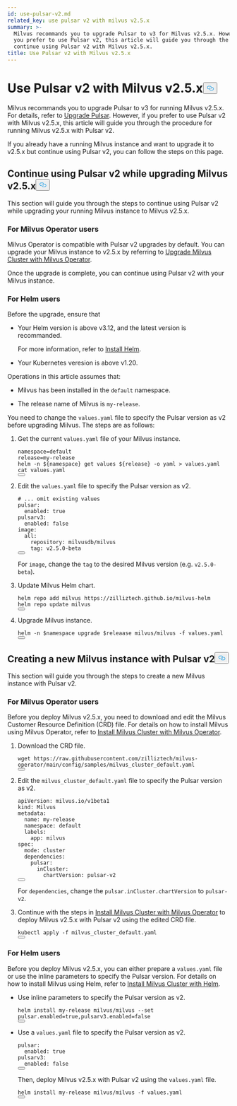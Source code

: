 ```yaml
---
id: use-pulsar-v2.md
related_key: use pulsar v2 with milvus v2.5.x
summary: >-
  Milvus recommands you to upgrade Pulsar to v3 for Milvus v2.5.x. However, if
  you prefer to use Pulsar v2, this article will guide you through the steps to
  continue using Pulsar v2 with Milvus v2.5.x.
title: Use Pulsar v2 with Milvus v2.5.x
---
```

<h1 id="Use-Pulsar-v2-with-Milvus-v25x" class="common-anchor-header">Use Pulsar v2 with Milvus v2.5.x<button data-href="#Use-Pulsar-v2-with-Milvus-v25x" class="anchor-icon" translate="no">
      <svg translate="no"
        aria-hidden="true"
        focusable="false"
        height="20"
        version="1.1"
        viewBox="0 0 16 16"
        width="16"
      >
        <path
          fill="#0092E4"
          fill-rule="evenodd"
          d="M4 9h1v1H4c-1.5 0-3-1.69-3-3.5S2.55 3 4 3h4c1.45 0 3 1.69 3 3.5 0 1.41-.91 2.72-2 3.25V8.59c.58-.45 1-1.27 1-2.09C10 5.22 8.98 4 8 4H4c-.98 0-2 1.22-2 2.5S3 9 4 9zm9-3h-1v1h1c1 0 2 1.22 2 2.5S13.98 12 13 12H9c-.98 0-2-1.22-2-2.5 0-.83.42-1.64 1-2.09V6.25c-1.09.53-2 1.84-2 3.25C6 11.31 7.55 13 9 13h4c1.45 0 3-1.69 3-3.5S14.5 6 13 6z"
        ></path>
      </svg>
    </button></h1><p>Milvus recommands you to upgrade Pulsar to v3 for running Milvus v2.5.x. For details, refer to <a href="/docs/fr/upgrade-pulsar-v3.md">Upgrade Pulsar</a>. However, if you prefer to use Pulsar v2 with Milvus v2.5.x, this article will guide you through the procedure for running Milvus v2.5.x with Pulsar v2.</p>
<p>If you already have a running Milvus instance and want to upgrade it to v2.5.x but continue using Pulsar v2, you can follow the steps on this page.</p>
<h2 id="Continue-using-Pulsar-v2-while-upgrading-Milvus-v25x" class="common-anchor-header">Continue using Pulsar v2 while upgrading Milvus v2.5.x<button data-href="#Continue-using-Pulsar-v2-while-upgrading-Milvus-v25x" class="anchor-icon" translate="no">
      <svg translate="no"
        aria-hidden="true"
        focusable="false"
        height="20"
        version="1.1"
        viewBox="0 0 16 16"
        width="16"
      >
        <path
          fill="#0092E4"
          fill-rule="evenodd"
          d="M4 9h1v1H4c-1.5 0-3-1.69-3-3.5S2.55 3 4 3h4c1.45 0 3 1.69 3 3.5 0 1.41-.91 2.72-2 3.25V8.59c.58-.45 1-1.27 1-2.09C10 5.22 8.98 4 8 4H4c-.98 0-2 1.22-2 2.5S3 9 4 9zm9-3h-1v1h1c1 0 2 1.22 2 2.5S13.98 12 13 12H9c-.98 0-2-1.22-2-2.5 0-.83.42-1.64 1-2.09V6.25c-1.09.53-2 1.84-2 3.25C6 11.31 7.55 13 9 13h4c1.45 0 3-1.69 3-3.5S14.5 6 13 6z"
        ></path>
      </svg>
    </button></h2><p>This section will guide you through the steps to continue using Pulsar v2 while upgrading your running Milvus instance to Milvus v2.5.x.</p>
<h3 id="For-Milvus-Operator-users" class="common-anchor-header">For Milvus Operator users</h3><p>Milvus Operator is compatible with Pulsar v2 upgrades by default. You can upgrade your Milvus instance to v2.5.x by referring to <a href="/docs/fr/upgrade_milvus_cluster-operator.md">Upgrade Milvus Cluster with Milvus Operator</a>.</p>
<p>Once the upgrade is complete, you can continue using Pulsar v2 with your Milvus instance.</p>
<h3 id="For-Helm-users" class="common-anchor-header">For Helm users</h3><p>Before the upgrade, ensure that</p>
<ul>
<li><p>Your Helm version is above v3.12, and the latest version is recommanded.</p>
<p>For more information, refer to <a href="https://helm.sh/docs/intro/install/">Install Helm</a>.</p></li>
<li><p>Your Kubernetes veresion is above v1.20.</p></li>
</ul>
<p>Operations in this article assumes that:</p>
<ul>
<li><p>Milvus has been installed in the <code translate="no">default</code> namespace.</p></li>
<li><p>The release name of Milvus is <code translate="no">my-release</code>.</p></li>
</ul>
<p>You need to change the <code translate="no">values.yaml</code> file to specify the Pulsar version as v2 before upgrading Milvus. The steps are as follows:</p>
<ol>
<li><p>Get the current <code translate="no">values.yaml</code> file of your Milvus instance.</p>
<pre><code translate="no" class="language-bash">namespace=default
release=my-release
helm -n <span class="hljs-variable">${namespace}</span> get values <span class="hljs-variable">${release}</span> -o yaml &gt; values.yaml
<span class="hljs-built_in">cat</span> values.yaml
<button class="copy-code-btn"></button></code></pre></li>
<li><p>Edit the <code translate="no">values.yaml</code> file to specify the Pulsar version as v2.</p>
<pre><code translate="no" class="language-yaml"><span class="hljs-comment"># ... omit existing values</span>
<span class="hljs-attr">pulsar:</span>
  <span class="hljs-attr">enabled:</span> <span class="hljs-literal">true</span>
<span class="hljs-attr">pulsarv3:</span>
  <span class="hljs-attr">enabled:</span> <span class="hljs-literal">false</span>
<span class="hljs-attr">image:</span>
  <span class="hljs-attr">all:</span>
    <span class="hljs-attr">repository:</span> <span class="hljs-string">milvusdb/milvus</span>
    <span class="hljs-attr">tag:</span> <span class="hljs-string">v2.5.0-beta</span> 
<button class="copy-code-btn"></button></code></pre>
<p>For <code translate="no">image</code>, change the <code translate="no">tag</code> to the desired Milvus version (e.g. <code translate="no">v2.5.0-beta</code>).</p></li>
<li><p>Update Milvus Helm chart.</p>
<pre><code translate="no" class="language-bash">helm repo add milvus https://zilliztech.github.io/milvus-helm
helm repo update milvus
<button class="copy-code-btn"></button></code></pre></li>
<li><p>Upgrade Milvus instance.</p>
<pre><code translate="no" class="language-bash">helm -n <span class="hljs-variable">$namespace</span> upgrade <span class="hljs-variable">$releaase</span> milvus/milvus -f values.yaml
<button class="copy-code-btn"></button></code></pre></li>
</ol>
<h2 id="Creating-a-new-Milvus-instance-with-Pulsar-v2" class="common-anchor-header">Creating a new Milvus instance with Pulsar v2<button data-href="#Creating-a-new-Milvus-instance-with-Pulsar-v2" class="anchor-icon" translate="no">
      <svg translate="no"
        aria-hidden="true"
        focusable="false"
        height="20"
        version="1.1"
        viewBox="0 0 16 16"
        width="16"
      >
        <path
          fill="#0092E4"
          fill-rule="evenodd"
          d="M4 9h1v1H4c-1.5 0-3-1.69-3-3.5S2.55 3 4 3h4c1.45 0 3 1.69 3 3.5 0 1.41-.91 2.72-2 3.25V8.59c.58-.45 1-1.27 1-2.09C10 5.22 8.98 4 8 4H4c-.98 0-2 1.22-2 2.5S3 9 4 9zm9-3h-1v1h1c1 0 2 1.22 2 2.5S13.98 12 13 12H9c-.98 0-2-1.22-2-2.5 0-.83.42-1.64 1-2.09V6.25c-1.09.53-2 1.84-2 3.25C6 11.31 7.55 13 9 13h4c1.45 0 3-1.69 3-3.5S14.5 6 13 6z"
        ></path>
      </svg>
    </button></h2><p>This section will guide you through the steps to create a new Milvus instance with Pulsar v2.</p>
<h3 id="For-Milvus-Operator-users" class="common-anchor-header">For Milvus Operator users</h3><p>Before you deploy Milvus v2.5.x, you need to download and edit the Milvus Customer Resource Definition (CRD) file. For details on how to install Milvus using Milvus Operator, refer to <a href="/docs/fr/install_cluster-milvusoperator.md">Install Milvus Cluster with Milvus Operator</a>.</p>
<ol>
<li><p>Download the CRD file.</p>
<pre><code translate="no" class="language-bash">wget https://raw.githubusercontent.com/zilliztech/milvus-operator/main/config/samples/milvus_cluster_default.yaml
<button class="copy-code-btn"></button></code></pre></li>
<li><p>Edit the <code translate="no">milvus_cluster_default.yaml</code> file to specify the Pulsar version as v2.</p>
<pre><code translate="no" class="language-yaml"><span class="hljs-attr">apiVersion:</span> <span class="hljs-string">milvus.io/v1beta1</span>
<span class="hljs-attr">kind:</span> <span class="hljs-string">Milvus</span>
<span class="hljs-attr">metadata:</span>
  <span class="hljs-attr">name:</span> <span class="hljs-string">my-release</span>
  <span class="hljs-attr">namespace:</span> <span class="hljs-string">default</span>
  <span class="hljs-attr">labels:</span>
    <span class="hljs-attr">app:</span> <span class="hljs-string">milvus</span>
<span class="hljs-attr">spec:</span>
  <span class="hljs-attr">mode:</span> <span class="hljs-string">cluster</span>
  <span class="hljs-attr">dependencies:</span>
    <span class="hljs-attr">pulsar:</span>
      <span class="hljs-attr">inCluster:</span>
        <span class="hljs-attr">chartVersion:</span> <span class="hljs-string">pulsar-v2</span>
<button class="copy-code-btn"></button></code></pre>
<p>For <code translate="no">dependencies</code>, change the <code translate="no">pulsar.inCluster.chartVersion</code> to <code translate="no">pulsar-v2</code>.</p></li>
<li><p>Continue with the steps in <a href="https://milvus.io/docs/install_cluster-milvusoperator.md#Deploy-Milvus">Install Milvus Cluster with Milvus Operator</a> to deploy Milvus v2.5.x with Pulsar v2 using the edited CRD file.</p>
<pre><code translate="no" class="language-bash">kubectl apply -f milvus_cluster_default.yaml
<button class="copy-code-btn"></button></code></pre></li>
</ol>
<h3 id="For-Helm-users" class="common-anchor-header">For Helm users</h3><p>Before you deploy Milvus v2.5.x, you can either prepare a <code translate="no">values.yaml</code> file or use the inline parameters to specify the Pulsar version. For details on how to install Milvus using Helm, refer to <a href="/docs/fr/install_cluster-helm.md">Install Milvus Cluster with Helm</a>.</p>
<ul>
<li><p>Use inline parameters to specify the Pulsar version as v2.</p>
<pre><code translate="no" class="language-bash">helm install my-release milvus/milvus --<span class="hljs-built_in">set</span> pulsar.enabled=<span class="hljs-literal">true</span>,pulsarv3.enabled=<span class="hljs-literal">false</span>
<button class="copy-code-btn"></button></code></pre></li>
<li><p>Use a <code translate="no">values.yaml</code> file to specify the Pulsar version as v2.</p>
<pre><code translate="no" class="language-yaml"><span class="hljs-attr">pulsar:</span>
  <span class="hljs-attr">enabled:</span> <span class="hljs-literal">true</span>
<span class="hljs-attr">pulsarv3:</span>
  <span class="hljs-attr">enabled:</span> <span class="hljs-literal">false</span>
<button class="copy-code-btn"></button></code></pre>
<p>Then, deploy Milvus v2.5.x with Pulsar v2 using the <code translate="no">values.yaml</code> file.</p>
<pre><code translate="no" class="language-bash">helm install my-release milvus/milvus -f values.yaml
<button class="copy-code-btn"></button></code></pre></li>
</ul>
